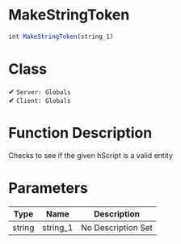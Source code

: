 # MakeStringToken
```js
int MakeStringToken(string_1)
```
# Class
✔ `Server: Globals`  
✔ `Client: Globals`  

# Function Description
Checks to see if the given hScript is a valid entity
# Parameters
Type|Name|Description
--|--|--
string|string_1|No Description Set
